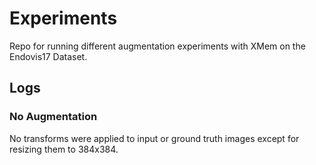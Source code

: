 # Experiments

Repo for running different augmentation experiments with XMem on the Endovis17 Dataset.

## Logs

### No Augmentation

No transforms were applied to input or ground truth images except for resizing them to 384x384.
